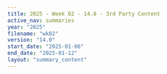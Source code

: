 ```yaml
---
title: 2025 - Week 02 - 14.0 - 3rd Party Content
active_nav: summaries
year: "2025"
filename: "wk02"
version: "14.0"
start_date: "2025-01-06"
end_date: "2025-01-12"
layout: "summary_content"
---
```

